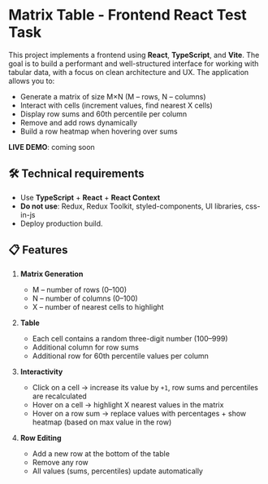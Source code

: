 # Matrix Table - Frontend React Test Task

This project implements a frontend using **React**, **TypeScript**, and **Vite**. The goal is to build a performant and well-structured interface for working with tabular data, with a focus on clean architecture and UX. The application allows you to:

- Generate a matrix of size M×N (M – rows, N – columns)
- Interact with cells (increment values, find nearest X cells)
- Display row sums and 60th percentile per column
- Remove and add rows dynamically
- Build a row heatmap when hovering over sums

**LIVE DEMO**: coming soon

## 🛠️ Technical requirements

- Use **TypeScript** + **React** + **React Context**
- **Do not use**: Redux, Redux Toolkit, styled-components, UI libraries, css-in-js
- Deploy production build.

<!-- ## 📁 Project Structure -->

## 📋 Features

1. **Matrix Generation**
   - M – number of rows (0–100)
   - N – number of columns (0–100)
   - X – number of nearest cells to highlight

2. **Table**
   - Each cell contains a random three-digit number (100–999)
   - Additional column for row sums
   - Additional row for 60th percentile values per column

3. **Interactivity**
   - Click on a cell → increase its value by `+1`, row sums and percentiles are recalculated
   - Hover on a cell → highlight X nearest values in the matrix
   - Hover on a row sum → replace values with percentages + show heatmap (based on max value in the row)

4. **Row Editing**
   - Add a new row at the bottom of the table
   - Remove any row
   - All values (sums, percentiles) update automatically
